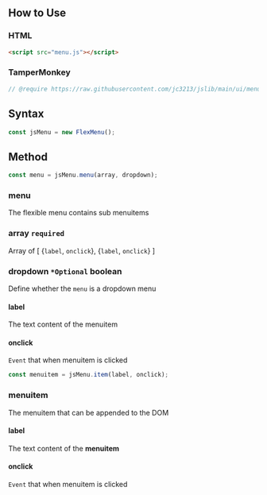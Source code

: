 ## How to Use
### HTML
```HTML
<script src="menu.js"></script>
```
### TamperMonkey
```javascript
// @require https://raw.githubusercontent.com/jc3213/jslib/main/ui/menu.js
```
## Syntax
```javascript
const jsMenu = new FlexMenu();
```
## Method
```javascript
const menu = jsMenu.menu(array, dropdown);
```
### menu
The flexible menu contains sub menuitems
### array `required`
Array of [ {`label`, `onclick`}, {`label`, `onclick`} ]
### dropdown `*Optional` **boolean**
Define whether the `menu` is a dropdown menu
#### label
The text content of the menuitem
#### onclick
`Event` that when menuitem is clicked
```javascript
const menuitem = jsMenu.item(label, onclick);
```
### menuitem
The menuitem that can be appended to the DOM
#### label
The text content of the **menuitem**
#### onclick
`Event` that when menuitem is clicked
